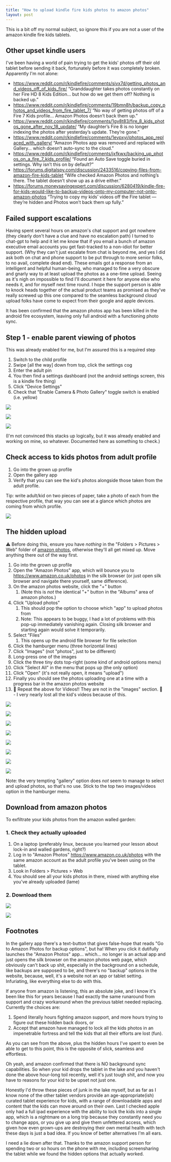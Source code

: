 ```yaml
---
title: "How to upload kindle fire kids photos to amazon photos"
layout: post
---
```


This is a bit off my normal subject, so ignore this if you are not a user of the amazon kindle fire kids tablets.

## Other upset kindle users

I've been having a world of pain trying to get the kids' photos off their old tablet before sending it back, fortunately before it was completely broken. Apparently I'm not alone:

- <https://www.reddit.com/r/kindlefire/comments/sivx7d/getting_photos_and_videos_off_of_kids_fire/> “Granddaughter takes photos constantly on her Fire HD 8 Kids Edition… but how do we get them off? Nothing is backed up.”
- <https://www.reddit.com/r/kindlefire/comments/19bmn8h/backup_copy_photos_and_videos_from_fire_tablet_7/> “No way of getting photos off of a Fire 7 Kids profile… Amazon Photos doesn’t back them up.”
- <https://www.reddit.com/r/kindlefire/comments/1gv8t83/fire_8_kids_photos_gone_after_nov_18_update/> “My daughter’s Fire 8 is no longer indexing the photos after yesterday’s update. They’re gone.”
- <https://www.reddit.com/r/kindlefire/comments/1evpxyj/photos_app_replaced_with_gallery/> “Amazon Photos app was removed and replaced with Gallery… which doesn’t auto-sync to the cloud.”
- <https://www.reddit.com/r/kindlefire/comments/jxfkwx/backing_up_photos_on_a_fire_7_kids_profile/> “Found an Auto Save toggle buried in settings. Why isn’t this on by default?”
- <https://forums.digitalspy.com/discussion/2433516/copying-files-from-amazon-fire-kids-tablet> “Wife checked Amazon Photos and nothing’s there. The tablet doesn’t show up as a drive either.”
- <https://forums.moneysavingexpert.com/discussion/6280419/kindle-fire-for-kids-would-like-to-backup-videos-onto-my-computer-not-onto-amazon-photos> “Trying to copy my kids’ videos off the Fire tablet — they’re hidden and Photos won’t back them up fully.”

## Failed support escalations

Having spent several hours on amazon's chat support and got nowhere (they clearly don't have a clue and have no escalation path) I turned to chat-gpt to help and it let me know that if you email a bunch of amazon executive email accounts you get fast-tracked to a non-idiot for better support. (Why they can't just escalate from chat is beyond me, and yes I did ask both on chat and phone support to be put through to more senior folks, to no avail, complete dead end). These emails got a response from an intelligent and helpful human-being, who managed to fine a very obscure and gnarly way to at least upload the photos as a one-time upload. Seeing as it's nigh on impossible to find I'll document it here for anyone else who needs it, and for myself next time round. I hope the support person is able to knock heads together of the actual product teams as promised as they've really screwed up this one compared to the seamless background cloud upload folks have come to expect from their google and apple devices.

It has been confirmed that the amazon photos app has been killed in the android fire ecosystem, leaving only full android with a functioning photo sync.

## Step 1 - enable parent viewing of photos

This was already enabled for me, but I'm assured this is a required step

1. Switch to the child profile
2. Swipe [all the way] down from top, click the settings cog
3. Enter the adult pin
4. You then find a settings dashboard (not the android settings screen, this is a kindle fire thing)
5. Click "Device Settings"
6. Check that "Enable Camera & Photo Gallery" toggle switch is enabled (i.e. yellow)

![](/images/blog/kindle-fire-photos/pull-down.jpg)

![](/images/blog/kindle-fire-photos/kids-settings.jpg)

![](/images/blog/kindle-fire-photos/enable-camera.jpg)

(I'm not convinced this stacks up logically, but it was already enabled and working on mine, so whatever. Documented here as something to check.)

## Check access to kids photos from adult profile

1. Go into the grown up profile
2. Open the gallery app
3. Verify that you can see the kid's photos alongside those taken from the adult profile.

Tip: write adult/kid on two pieces of paper, take a photo of each from the respective profile, that way you can see at a glance which photos are coming from which profile.

![](/images/blog/kindle-fire-photos/profile-finder-photos.jpg)

## The hidden upload

⚠️ Before doing this, ensure you have _nothing_ in the "Folders > Pictures > Web" folder of [amazon photos](https://www.amazon.co.uk/photos), otherwise they'll all get mixed up. Move anything there out of the way first.

1. Go into the grown up profile
2. Open the "Amazon Photos" app, which will bounce you to <https://www.amazon.co.uk/photos> in the silk browser (or just open silk browser and navigate there yourself, same difference).
3. On the amazon photos website, click the "+" button
   1. (Note this is *not* the identical "+" button in the "Albums" area of amazon photos.)
4. Click "Upload photos"
   1. This should pop the option to choose which "app" to upload photos from
   2. Note: This appears to be buggy, I had a lot of problems with this pop-up immediately vanishing again. Closing silk browser and starting again would solve it temporarily.
5. Select "Files"
   1. This opens up the android file browser for file selection
6. Click the hamburger menu (three horizontal lines)
7. Click "Images" (not "photos", just to be different)
8. Long-press one of the images
9. Click the three tiny dots top-right (some kind of android options menu)
10. Click "Select All" in the menu that pops up (the only option)
11. Click "Open" (it's not really open, it means "upload")
12. Finally you should see the photos uploading one at a time with a progress bar in the amazon photos website
13. 🚨 Repeat the above for Videos!! They are not in the "images" section. 🚨 - I very nearly lost all the kid's videos because of this.

![](/images/blog/kindle-fire-photos/silk-web-upload-button.jpg)

![](/images/blog/kindle-fire-photos/silk-web-upload-options.jpg)

![](/images/blog/kindle-fire-photos/silk-web-upload-gallery-hamburger.jpg)

![](/images/blog/kindle-fire-photos/silk-web-upload-gallery-images-videos.jpg)

![](/images/blog/kindle-fire-photos/silk-web-upload-select-one.jpg)

![](/images/blog/kindle-fire-photos/silk-web-upload-select-all.jpg)

![](/images/blog/kindle-fire-photos/silk-web-upload-open.jpg)

![](/images/blog/kindle-fire-photos/silk-web-uploading.jpg)

Note: the very tempting "gallery" option does *not* seem to manage to select and upload photos, so that's no use. Stick to the top two images/videos option in the hamburger menu.

## Download from amazon photos

To exfiltrate your kids photos from the amazon walled garden:

### 1. Check they actually uploaded

1. On a laptop (preferably linux, because you learned your lesson about lock-in and walled gardens, right?)
2. Log in to "Amazon Photos" <https://www.amazon.co.uk/photos> with the same amazon account as the adult profile you've been using on the tablet.
3. Look in Folders > Pictures > Web
4. You should see all your kids photos in there, mixed with anything else you've already uploaded (lame)


### 2. Download them

![](/images/blog/kindle-fire-photos/web-photos.png)

![](/images/blog/kindle-fire-photos/web-download.png)

## Footnotes

In the gallery app there's a text-button that gives false-hope that reads "Go to Amazon Photos for backup options", but ha! When you click it dutifully launches the "Amazon Photos" app... which... no longer is an actual app and just opens the silk browser on the amazon photos web page, which obviously can't back up shit, especially in the background on a schedule, like backups are supposed to be, and there's no "backup" options in the website, because, well, it's a website not an app or tablet setting. Infuriating, like everything else to do with this.

If anyone from amazon is listening, this an absolute joke, and I know it's been like this for years because I had exactly the same runaround from support and crazy workaround when the previous tablet needed replacing. Currently the choices are:

1. Spend literally hours fighting amazon support, and more hours trying to figure out these hidden back doors, or
2. Accept that amazon have managed to lock all the kids photos in an impenetrable fortress and tell the kids that all their efforts are lost (fun).

As you can see from the above, plus the hidden hours I've spent to even be able to get to this point, this is the opposite of slick, seamless and effortless.

Oh yeah, and amazon confirmed that there is NO background sync capabilities. So when your kid drops the tablet in the lake and you haven't done the above hour-long toil recently, well it's just tough shit, and now you have to reasons for your kid to be upset not just one.

Honestly I'd throw these pieces of junk in the lake myself, but as far as I know none of the other tablet vendors provide an age-appropriate(ish) curated tablet experience for kids, with a range of downloadable apps and content that the kids can move around on their own. Last I checked apple only had a full ipad experience with the ability to lock the kids into a single app, which is a nightmare on a long trip because they constantly need you to change apps, or you give up and give them unfettered access, which given how even grown-ups are destroying their own mental health with tech these days is just a bad idea. If you know of better alternatives I'm all ears.

I need a lie down after that. Thanks to the amazon support person for spending two or so hours on the phone with me, including screensharing the tablet while we found the hidden options that actually worked.
